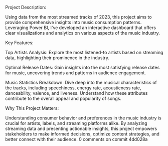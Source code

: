 Project Description:

Using data from the most streamed tracks of 2023, this project aims to provide comprehensive insights into music consumption patterns. Leveraging Power BI, I've developed an interactive dashboard that offers clear visualizations and analytics on various aspects of the music industry.

Key Features:

Top Artists Analysis: Explore the most listened-to artists based on streaming data, highlighting their prominence in the industry.

Optimal Release Dates: Gain insights into the most satisfying release dates for music, uncovering trends and patterns in audience engagement.

Music Statistics Breakdown: Dive deep into the musical characteristics of the tracks, including speechiness, energy rate, acousticness rate, danceability, valence, and liveness. Understand how these attributes contribute to the overall appeal and popularity of songs.

Why This Project Matters:

Understanding consumer behavior and preferences in the music industry is crucial for artists, labels, and streaming platforms alike. By analyzing streaming data and presenting actionable insights, this project empowers stakeholders to make informed decisions, optimize content strategies, and better connect with their audience.
0 comments on commit 4dd028a
